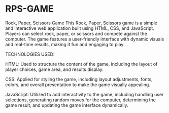 # RPS-GAME
Rock, Paper, Scissors Game  This Rock, Paper, Scissors game is a simple and interactive web application built using HTML, CSS, and JavaScript. Players can select rock, paper, or scissors and compete against the computer. The game features a user-friendly interface with dynamic visuals and real-time results, making it fun and engaging to play.

TECHNOLOGIES USED:

HTML: Used to structure the content of the game, including the layout of player choices, game area, and results display.

CSS: Applied for styling the game, including layout adjustments, fonts, colors, and overall presentation to make the game visually appealing.

JavaScript: Utilized to add interactivity to the game, including handling user selections, generating random moves for the computer, determining the game result, and updating the game interface dynamically.

